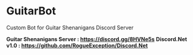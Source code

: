 # GuitarBot
Custom Bot for Guitar Shenanigans Discord Server

**Guitar Shenanigans Server : https://discord.gg/8HVNe5s**
**Discord.Net v1.0 : https://github.com/RogueException/Discord.Net**
